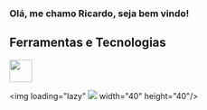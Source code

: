 ### Olá, me chamo Ricardo, seja bem vindo! 

## Ferramentas e Tecnologias

           
<img loading="lazy" img src="https://cdn.jsdelivr.net/gh/devicons/devicon@latest/icons/cypressio/cypressio-original.svg" width="40" height="40"/>
          
<img loading="lazy" 
            <img src="https://cdn.jsdelivr.net/gh/devicons/devicon@latest/icons/selenium/selenium-original.svg" />
           width="40" height="40"/>
           
          





          

